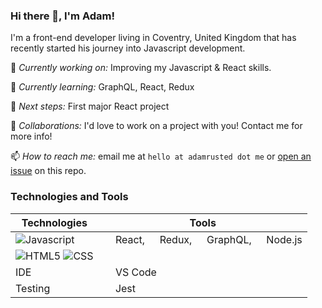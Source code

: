 ### Hi there 👋, I'm Adam!

I'm a front-end developer living in Coventry, United Kingdom that has recently started his journey into Javascript development.

🔨 *Currently working on:* Improving my Javascript & React skills.

🌱 *Currently learning:* GraphQL, React, Redux

🎯 *Next steps:* First major React project

🤝 *Collaborations:* I'd love to work on a project with you! Contact me for more info!

📫 *How to reach me:* email me at `hello at adamrusted dot me` or [open an issue](https://github.com/adamrusted/adamrusted/issues/new) on this repo.

### Technologies and Tools

| Technologies | Tools |
|-|-|
| ![Javascript](https://img.shields.io/badge/-Javascript-F7DF1E?logo=javascript&logoColor=000000&style=flat-square) | <img src="https://simpleicons.org/icons/react.svg" width="15px" /> React, <img src="https://simpleicons.org/icons/redux.svg" width="15px" /> Redux, <img src="https://simpleicons.org/icons/graphql.svg" width="15px" /> GraphQL, <img src="https://simpleicons.org/icons/node-dot-js.svg" width="15px" /> Node.js |
| ![HTML5](https://img.shields.io/badge/-HTML-E34F26?logo=html5&logoColor=ffffff&style=flat-square) ![CSS](https://img.shields.io/badge/-CSS-1572B6?logo=css3&logoColor=ffffff&style=flat-square) ||
| IDE | <img src="https://simpleicons.org/icons/visualstudiocode.svg" width="15px" /> VS Code |
| Testing | <img src="https://simpleicons.org/icons/jest.svg" width="15px" /> Jest |
